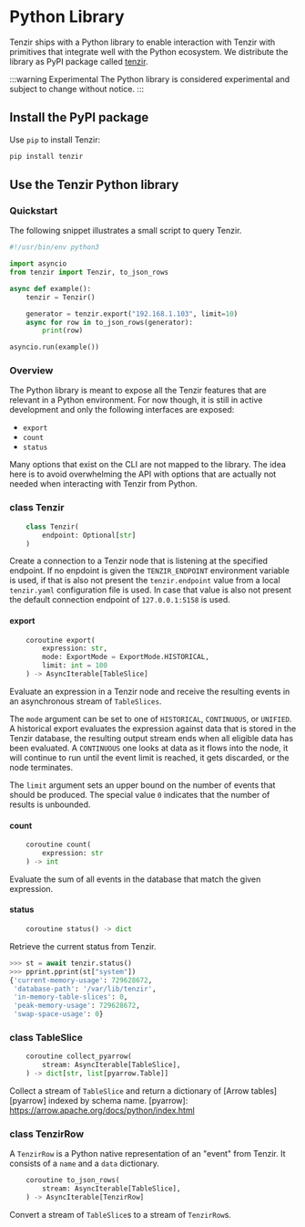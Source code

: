 # Python Library

Tenzir ships with a Python library to enable interaction with Tenzir with
primitives that integrate well with the Python ecosystem. We distribute the
library as PyPI package called [tenzir][pypi-page].

[pypi-page]: https://pypi.org/project/tenzir/

:::warning Experimental
The Python library is considered experimental and subject to change without
notice.
:::

## Install the PyPI package

Use `pip` to install Tenzir:

```bash
pip install tenzir
```

## Use the Tenzir Python library

### Quickstart

The following snippet illustrates a small script to query Tenzir.

```py
#!/usr/bin/env python3

import asyncio
from tenzir import Tenzir, to_json_rows

async def example():
    tenzir = Tenzir()

    generator = tenzir.export("192.168.1.103", limit=10)
    async for row in to_json_rows(generator):
        print(row)

asyncio.run(example())
```

### Overview

The Python library is meant to expose all the Tenzir features that are relevant
in a Python environment. For now though, it is still in active development and
only the following interfaces are exposed:

- `export`
- `count`
- `status`

Many options that exist on the CLI are not mapped to the library. The idea here
is to avoid overwhelming the API with options that are actually not needed when
interacting with Tenzir from Python.

### class Tenzir

```py
    class Tenzir(
        endpoint: Optional[str]
    )
```

Create a connection to a Tenzir node that is listening at the specified
endpoint. If no enpdoint is given the `TENZIR_ENDPOINT` environment variable is
used, if that is also not present the `tenzir.endpoint` value from a local
`tenzir.yaml` configuration file is used. In case that value is also not present
the default connection endpoint of `127.0.0.1:5158` is used.

#### export

```py
    coroutine export(
        expression: str,
        mode: ExportMode = ExportMode.HISTORICAL,
        limit: int = 100
    ) -> AsyncIterable[TableSlice]
```

Evaluate an expression in a Tenzir node and receive the resulting events in an
asynchronous stream of `TableSlices`.

The `mode` argument can be set to one of `HISTORICAL`, `CONTINUOUS`, or
`UNIFIED`. A historical export evaluates the expression against data
that is stored in the Tenzir database, the resulting output stream ends
when all eligible data has been evaluated. A `CONTINUOUS` one looks at data
as it flows into the node, it will continue to run until the event limit is
reached, it gets discarded, or the node terminates.

The `limit` argument sets an upper bound on the number of events that should
be produced. The special value `0` indicates that the number of results is
unbounded.

#### count

```py
    coroutine count(
        expression: str
    ) -> int
```

Evaluate the sum of all events in the database that match the given expression.

#### status

```py
    coroutine status() -> dict
```

Retrieve the current status from Tenzir.

```py
>>> st = await tenzir.status()
>>> pprint.pprint(st["system"])
{'current-memory-usage': 729628672,
 'database-path': '/var/lib/tenzir',
 'in-memory-table-slices': 0,
 'peak-memory-usage': 729628672,
 'swap-space-usage': 0}
```

### class TableSlice

```py
    coroutine collect_pyarrow(
        stream: AsyncIterable[TableSlice],
    ) -> dict[str, list[pyarrow.Table]]
```

Collect a stream of `TableSlice` and return a dictionary of [Arrow
tables][pyarrow] indexed by schema name.
[pyarrow]: https://arrow.apache.org/docs/python/index.html

### class TenzirRow

A `TenzirRow` is a Python native representation of an "event" from Tenzir. It
consists of a `name` and a `data` dictionary.

```py
    coroutine to_json_rows(
        stream: AsyncIterable[TableSlice],
    ) -> AsyncIterable[TenzirRow]
```

Convert a stream of `TableSlice`s to a stream of `TenzirRow`s.
